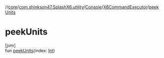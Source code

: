 //[core](../../../../index.md)/[com.shinkson47.SplashX6.utility](../../index.md)/[Console](../index.md)/[X6CommandExecutor](index.md)/[peekUnits](peek-units.md)

# peekUnits

[jvm]\
fun [peekUnits](peek-units.md)(index: [Int](https://kotlinlang.org/api/latest/jvm/stdlib/kotlin/-int/index.html))
